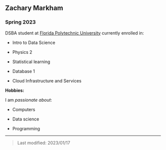 ## Zachary Markham

### Spring 2023

DSBA student at [Florida Polytechnic University](https://www.floridapoly.edu) currently enrolled in: 

- Intro to Data Science

- Physics 2

- Statistical learning

- Database 1

- Cloud Infrastructure and Services

**Hobbies:**

I am _passionate about_: 

- Computers

- Data science

- Programming

***

> Last modified: 2023/01/17
